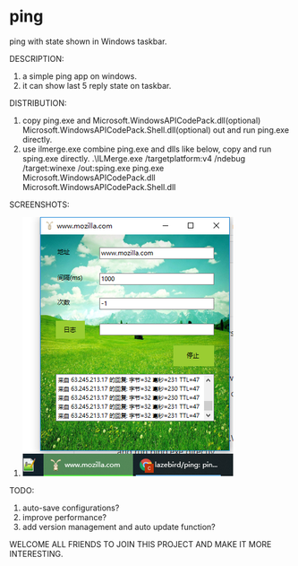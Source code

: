 # ping
ping with state shown in Windows taskbar.

DESCRIPTION:
1. a simple ping app on windows.
2. it can show last 5 reply state on taskbar.

DISTRIBUTION:
1. copy ping.exe and Microsoft.WindowsAPICodePack.dll(optional) Microsoft.WindowsAPICodePack.Shell.dll(optional) out and run ping.exe directly.
2. use ilmerge.exe combine ping.exe and dlls like below, copy and run sping.exe directly.
	.\ILMerge.exe /targetplatform:v4 /ndebug /target:winexe  /out:sping.exe ping.exe  Microsoft.WindowsAPICodePack.dll Microsoft.WindowsAPICodePack.Shell.dll

SCREENSHOTS:
1. ![Alt ?](./Screenshots.PNG)  

TODO:
1. auto-save configurations?
2. improve performance?
3. add version management and auto update function?

WELCOME ALL FRIENDS TO JOIN THIS PROJECT AND MAKE IT MORE INTERESTING.

